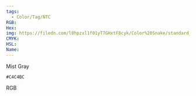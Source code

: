 ```yaml
---
tags:
  - Color/Tag/NTC
RGB:
Hex:
img: https://filedn.com/l0hpzxl1f01yT7GHxtF8cyk/Color%20Snake/standard_csv_to_svg/%23/C4C4BC.svg
CMYK:
HSL:
Name:
---
```

Mist Gray
```palette
#C4C4BC
```
RGB
